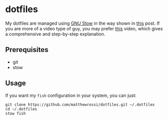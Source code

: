 # dotfiles

My dotfiles are managed using [GNU Stow][1] in the way shown in [this][2] post.
If you are more of a video type of guy, you may prefer [this][3] video, which
gives a comprehensive and step-by-step explanation.

## Prerequisites

- git
- stow

## Usage

If you want my `fish` configuration in your system, you can just:

    git clone https://github.com/matthewrossi/dotfiles.git ~/.dotfiles
    cd ~/.dotfiles
    stow fish

[1]: https://www.gnu.org/software/stow/
[2]: http://brandon.invergo.net/news/2012-05-26-using-gnu-stow-to-manage-your-dotfiles.html
[3]: https://www.youtube.com/watch?v=CFzEuBGPPPg